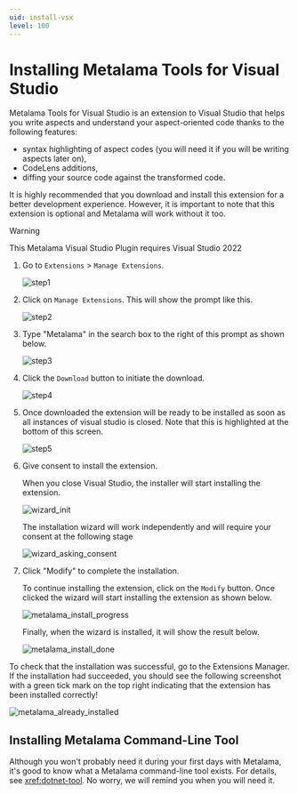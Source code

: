 ```yaml
---
uid: install-vsx
level: 100
---
```


# Installing Metalama Tools for Visual Studio


Metalama Tools for Visual Studio is an extension to Visual Studio that helps you write aspects and understand your aspect-oriented code thanks to the following features:

* syntax highlighting of aspect codes (you will need it if you will be writing aspects later on),
* CodeLens additions,
* diffing your source code against the transformed code.

It is highly recommended that you download and install this extension for a better development experience. However, it is important to note that this extension is optional and Metalama will work without it too.

> [!WARNING]
> This Metalama Visual Studio Plugin requires Visual Studio 2022

1. Go to `Extensions` > `Manage Extensions`.

    ![step1](../../images/ext_manage_1.png)

2. Click on `Manage Extensions`. This will show the prompt like this.

    ![step2](../../images/ext_manage_2.png)

3. Type "Metalama" in the search box to the right of this prompt as shown below.

    ![step3](../../images/ext_manage_3.png)

4. Click the `Download` button to initiate the download.

    ![step4](../../images/ext_manage_4.png)

5. Once downloaded the extension will be ready to be installed as soon as all instances of visual studio is closed. Note that this is highlighted
at the bottom of this screen.

    ![step5](../../images/ext_manage_5.png)

6. Give consent to install the extension.

    When you close Visual Studio, the installer will start installing the extension.

    ![wizard_init](../../images/ext_manage_6.png)


    The installation wizard will work independently and will require your consent at the following stage

    ![wizard_asking_consent](../../images/ext_manage_consent.png)

7. Click "Modify" to complete the installation.

    To continue installing the extension, click on the `Modify` button. Once clicked the wizard will start installing the extension as shown below.

    ![metalama_install_progress](../../images/metalama_install_progress.png)

    Finally, when the wizard is installed, it will show the result below.

    ![metalama_install_done](../../images/metalama_install_done.png)


To check that the installation was successful, go to the Extensions Manager. If the installation had succeeded, you should see the following screenshot with a green tick mark on the top right indicating that the extension has been installed correctly!

![metalama_already_installed](../../images/metalama_already_installed.png)

## Installing Metalama Command-Line Tool

Although you won't probably need it during your first days with Metalama, it's good to know what a Metalama command-line tool exists. For details, see <xref:dotnet-tool>. No worry, we will remind you when you will need it.

